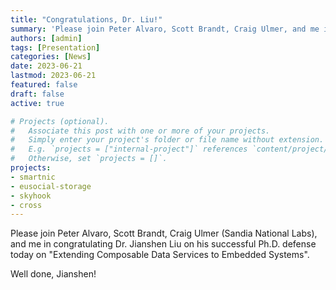 ```yaml
---
title: "Congratulations, Dr. Liu!"
summary: 'Please join Peter Alvaro, Scott Brandt, Craig Ulmer, and me in congratulating Dr. Jianshen Liu on his successful Ph.D. defense today on "Extending Composable Data Services to Embedded Systems".'
authors: [admin]
tags: [Presentation]
categories: [News]
date: 2023-06-21
lastmod: 2023-06-21
featured: false
draft: false
active: true

# Projects (optional).
#   Associate this post with one or more of your projects.
#   Simply enter your project's folder or file name without extension.
#   E.g. `projects = ["internal-project"]` references `content/project/deep-learning/index.md`.
#   Otherwise, set `projects = []`.
projects: 
- smartnic
- eusocial-storage
- skyhook
- cross
---
```


Please join Peter Alvaro, Scott Brandt, Craig Ulmer (Sandia National Labs), and me in congratulating Dr. Jianshen Liu on his successful Ph.D. defense today on "Extending Composable Data Services to Embedded Systems".

Well done, Jianshen!
